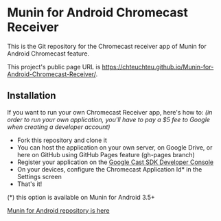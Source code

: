 # Munin for Android Chromecast Receiver
This is the Git repository for the Chromecast receiver app of Munin for Android Chromecast feature.

This project's public page URL is https://chteuchteu.github.io/Munin-for-Android-Chromecast-Receiver/.

## Installation
If you want to run your own Chromecast Receiver app, here's how to:
*(in order to run your own application, you'll have to pay a $5 fee to Google when creating a developer account)*

* Fork this repository and clone it
* You can host the application on your own server, on Google Drive, or here on GitHub using GitHub Pages feature (gh-pages branch)
* Register your application on the [Google Cast SDK Developer Console](https://developers.google.com/cast/docs/registration)
* On your devices, configure the Chromecast Application Id* in the Settings screen
* That's it!

(*) this option is available on Munin for Android 3.5+

[Munin for Android repository is here](https://github.com/chteuchteu/Munin-for-Android/)
